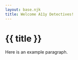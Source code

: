 ```yaml
---
layout: base.njk
title: Welcome A11y Detectives!
---
```


# {{ title }}

Here is an example paragraph.
